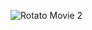 
![Rotato Movie 2](https://user-images.githubusercontent.com/43770391/74779646-e24e9300-526b-11ea-9ed5-7152d0992d90.gif)
